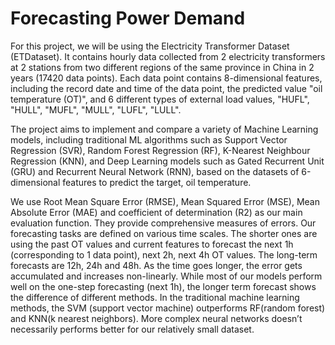 # Forecasting Power Demand
For this project, we will be using the Electricity Transformer Dataset (ETDataset). It contains hourly data collected from 2 electricity transformers at 2 stations from two different regions of the same province in China in 2 years (17420 data points). Each data point contains 8-dimensional features, including the record date and time of the data point, the predicted value "oil temperature (OT)", and 6 different types of external load values, "HUFL", "HULL", "MUFL", "MULL", "LUFL", "LULL".

The project aims to implement and compare a variety of Machine Learning models, including traditional ML algorithms such as Support Vector Regression (SVR), Random Forest Regression (RF), K-Nearest Neighbour Regression (KNN), and Deep Learning models such as Gated Recurrent Unit (GRU) and Recurrent Neural Network (RNN), based on the datasets of 6-dimensional features to predict the target, oil temperature.

We use Root Mean Square Error (RMSE), Mean Squared Error (MSE), Mean Absolute Error (MAE) and coefficient of determination (R2) as our main evaluation function. They provide comprehensive measures of errors. Our forecasting tasks are defined on various time scales. The shorter ones are using the past OT values and current features to forecast the next 1h (corresponding to 1 data point), next 2h, next 4h OT values. The long-term forecasts are 12h, 24h and 48h. As the time goes longer, the error gets accumulated and increases non-linearly. While most of our models perform well on the one-step forecasting (next 1h), the longer term forecast shows the difference of different methods. In the traditional machine learning methods, the SVM (support vector machine) outperforms RF(random forest) and KNN(k nearest neighbors). More complex neural networks doesn’t necessarily performs better for our relatively small dataset.
